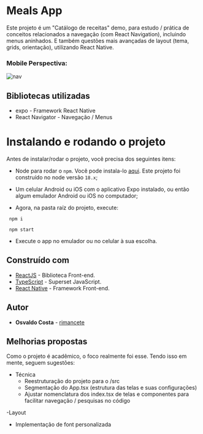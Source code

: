 
# Meals App

Este projeto é um "Catálogo de receitas" demo, para estudo / prática de conceitos relacionados a navegação (com React Navigation), incluindo menus aninhados. E também questões mais avançadas de layout (tema, grids, orientação), utilizando React Native.

### Mobile Perspectiva:
![nav](./docs/app.gif)

## Bibliotecas utilizadas

- expo - Framework React Native
- React Navigator - Navegação / Menus

# Instalando e rodando o projeto
Antes de instalar/rodar o projeto, você precisa dos seguintes itens:
- Node para rodar o `npm`. Você pode instala-lo [aqui](https://nodejs.org/en/). Este projeto foi construído no node versão `18.x`;
- Um celular Android ou iOS com o aplicativo Expo instalado, ou então algum emulador Android ou iOS no computador;

- Agora, na pasta raíz do projeto, execute:
```
 npm i
```

```
 npm start
```

- Execute o app no emulador ou no celular à sua escolha.
## Construído com

- [ReactJS](https://pt-br.reactjs.org/) - Biblioteca Front-end.
- [TypeScript](https://www.typescriptlang.org/) - Superset JavaScript.
- [React Native](https://reactnative.dev/) - Framework Front-end.

## Autor

- **Osvaldo Costa** - [rimancete](https://github.com/rimancete)

## Melhorias propostas

Como o projeto é acadêmico, o foco realmente foi esse. Tendo isso em mente, seguem sugestões:

- Técnica
  - Reestruturação do projeto para o /src
  - Segmentação do App.tsx (estrutura das telas e suas configurações)
  - Ajustar nomenclatura dos index.tsx de telas e componentes para facilitar navegação / pesquisas no código

-Layout
  - Implementação de font personalizada